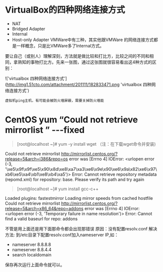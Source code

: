 # VirtualBox的四种网络连接方式
* NAT
* Bridged Adapter
* Internal
* Host-only Adapter
VMWare中有三种，其实他跟VMWare 的网络连接方式都是一样概念，只是比VMWare多了Internal方式。

要让自己（或别人）理解深刻，方法就是做比较和打比方，比较之间的不同和相同，拿熟知的事物打比方。先来一张图，通过这张图就很容易看出这4种方式的区别：

!['virtualbox 四种网络连接方式']  (http://img1.51cto.com/attachment/201111/182833471.png  'virtualbox 四种网络连接方式')

`虚拟机ping主机，有可能会被防火墙屏蔽，需要关掉防火墙能` 




# CentOS yum  “Could not retrieve mirrorlist ” ---fixed
> [root@localhost ~]# yum -y install wget   （注：在下载wget命令并安装)

Could not retrieve mirrorlist http://mirrorlist.centos.org/?release=5&arch=i386&repo=os error was 
[Errno 4] IOError: <urlopen error (-3, '\xe5\x9f\x9f\xe5\x90\x8d\xe8\xa7\xa3\xe6\x9e\x90\xe6\x9a\x82\xe6\x97\xb6\xe5\xa4\xb1\xe8\xb4\xa5')>
Error: Cannot retrieve repository metadata (repomd.xml) for repository: base. Please verify its path and try again
>[root@localhost ~]# yum install gcc-c++

Loaded plugins: fastestmirror
Loading mirror speeds from cached hostfile 
Could not retrieve mirrorlist http://mirrorlist.centos.org/?release=5&arch=x86_64&repo=addons error was
[Errno 4] IOError: <urlopen error (-3, 'Temporary failure in name resolution')>
Error: Cannot find a valid baseurl for repo: addons

不管是用上面还是用下面那命令都会出现那错误
原因：没有配置resolv.conf
解决方法:
到/etc目录下配置resolv.conf加入nameserver IP,如：
* nameserver 8.8.8.8
* nameserver 8.8.4.4
* search localdomain

保存再次运行上面命令就可以。
